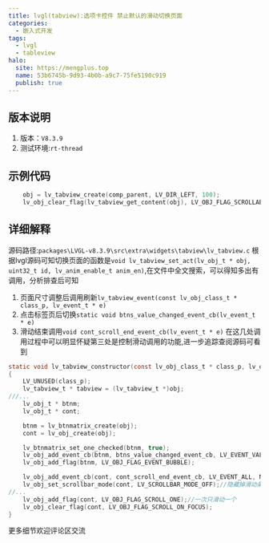 ```yaml
---
title: lvgl(tabview):选项卡控件 禁止默认的滑动切换页面
categories:
  - 嵌入式开发
tags:
  - lvgl
  - tableview
halo:
  site: https://mengplus.top
  name: 53b6745b-9d93-4b0b-a9c7-75fe5190c919
  publish: true
---
```

## 版本说明
1. 版本：`V8.3.9`
2. 测试环境:`rt-thread`
## 示例代码
```c
    obj = lv_tabview_create(comp_parent, LV_DIR_LEFT, 100);
    lv_obj_clear_flag(lv_tabview_get_content(obj), LV_OBJ_FLAG_SCROLLABLE); /// Flags
```
## 详细解释
源码路径:``packages\LVGL-v8.3.9\src\extra\widgets\tabview\lv_tabview.c``
根据lvgl源码可知切换页面的函数是``void lv_tabview_set_act(lv_obj_t * obj, uint32_t id, lv_anim_enable_t anim_en)``,在文件中全文搜索，可以得知多出有调用，分析排查后可知
1. 页面尺寸调整后调用刷新`lv_tabview_event(const lv_obj_class_t * class_p, lv_event_t * e)`
2. 点击标签页后切换`static void btns_value_changed_event_cb(lv_event_t * e)`
3. 滑动结束调用`void cont_scroll_end_event_cb(lv_event_t * e)`
在这几处调用过程中可以明显怀疑第三处是控制滑动调用的功能,进一步追踪查阅源码可看到
```c
static void lv_tabview_constructor(const lv_obj_class_t * class_p, lv_obj_t * obj)
{
    LV_UNUSED(class_p);
    lv_tabview_t * tabview = (lv_tabview_t *)obj;
///...
    lv_obj_t * btnm;
    lv_obj_t * cont;

    btnm = lv_btnmatrix_create(obj);
    cont = lv_obj_create(obj);

    lv_btnmatrix_set_one_checked(btnm, true);
    lv_obj_add_event_cb(btnm, btns_value_changed_event_cb, LV_EVENT_VALUE_CHANGED, NULL);//按键切换页面事件
    lv_obj_add_flag(btnm, LV_OBJ_FLAG_EVENT_BUBBLE);

    lv_obj_add_event_cb(cont, cont_scroll_end_event_cb, LV_EVENT_ALL, NULL);///添加了滑动切换页面的事件
    lv_obj_set_scrollbar_mode(cont, LV_SCROLLBAR_MODE_OFF);//隐藏掉滑动条
//...
    lv_obj_add_flag(cont, LV_OBJ_FLAG_SCROLL_ONE);//一次只滑动一个
    lv_obj_clear_flag(cont, LV_OBJ_FLAG_SCROLL_ON_FOCUS);
}

```
更多细节欢迎评论区交流
